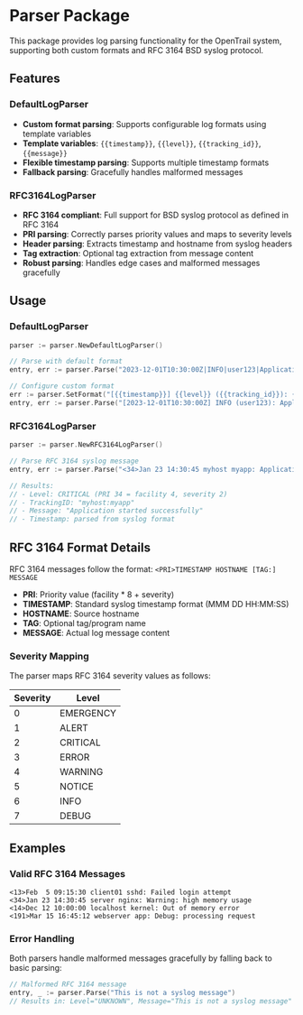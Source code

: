 # Parser Package

This package provides log parsing functionality for the OpenTrail system, supporting both custom formats and RFC 3164 BSD syslog protocol.

## Features

### DefaultLogParser
- **Custom format parsing**: Supports configurable log formats using template variables
- **Template variables**: `{{timestamp}}`, `{{level}}`, `{{tracking_id}}`, `{{message}}`
- **Flexible timestamp parsing**: Supports multiple timestamp formats
- **Fallback parsing**: Gracefully handles malformed messages

### RFC3164LogParser
- **RFC 3164 compliant**: Full support for BSD syslog protocol as defined in RFC 3164
- **PRI parsing**: Correctly parses priority values and maps to severity levels
- **Header parsing**: Extracts timestamp and hostname from syslog headers
- **Tag extraction**: Optional tag extraction from message content
- **Robust parsing**: Handles edge cases and malformed messages gracefully

## Usage

### DefaultLogParser

```go
parser := parser.NewDefaultLogParser()

// Parse with default format
entry, err := parser.Parse("2023-12-01T10:30:00Z|INFO|user123|Application started")

// Configure custom format
err := parser.SetFormat("[{{timestamp}}] {{level}} ({{tracking_id}}): {{message}}")
entry, err := parser.Parse("[2023-12-01T10:30:00Z] INFO (user123): Application started")
```

### RFC3164LogParser

```go
parser := parser.NewRFC3164LogParser()

// Parse RFC 3164 syslog message
entry, err := parser.Parse("<34>Jan 23 14:30:45 myhost myapp: Application started successfully")

// Results:
// - Level: CRITICAL (PRI 34 = facility 4, severity 2)
// - TrackingID: "myhost:myapp"
// - Message: "Application started successfully"
// - Timestamp: parsed from syslog format
```

## RFC 3164 Format Details

RFC 3164 messages follow the format: `<PRI>TIMESTAMP HOSTNAME [TAG:] MESSAGE`

- **PRI**: Priority value (facility * 8 + severity)
- **TIMESTAMP**: Standard syslog timestamp format (MMM DD HH:MM:SS)
- **HOSTNAME**: Source hostname
- **TAG**: Optional tag/program name
- **MESSAGE**: Actual log message content

### Severity Mapping

The parser maps RFC 3164 severity values as follows:

| Severity | Level |
|----------|--------|
| 0        | EMERGENCY |
| 1        | ALERT |
| 2        | CRITICAL |
| 3        | ERROR |
| 4        | WARNING |
| 5        | NOTICE |
| 6        | INFO |
| 7        | DEBUG |

## Examples

### Valid RFC 3164 Messages

```
<13>Feb  5 09:15:30 client01 sshd: Failed login attempt
<34>Jan 23 14:30:45 server nginx: Warning: high memory usage
<14>Dec 12 10:00:00 localhost kernel: Out of memory error
<191>Mar 15 16:45:12 webserver app: Debug: processing request
```

### Error Handling

Both parsers handle malformed messages gracefully by falling back to basic parsing:

```go
// Malformed RFC 3164 message
entry, _ := parser.Parse("This is not a syslog message")
// Results in: Level="UNKNOWN", Message="This is not a syslog message"
```